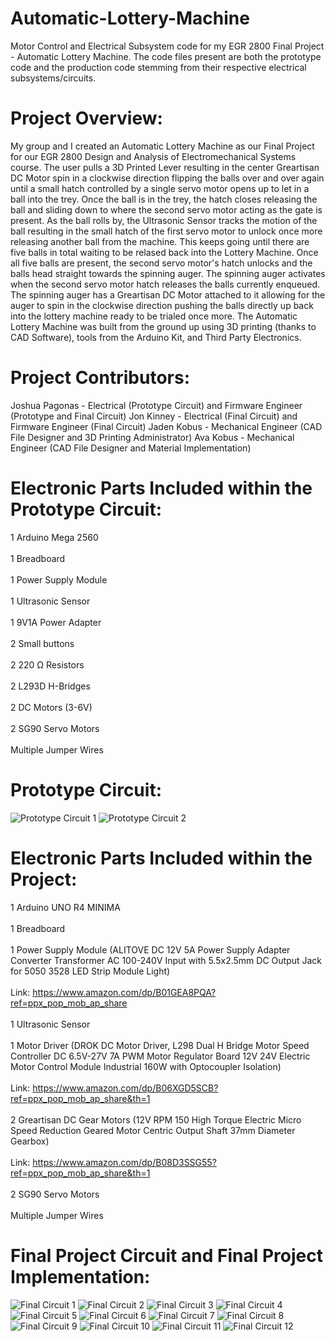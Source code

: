 # Automatic-Lottery-Machine
Motor Control and Electrical Subsystem code for my EGR 2800 Final Project - Automatic Lottery Machine. The code files present are both the prototype code and the production code stemming from their respective electrical subsystems/circuits. 

# Project Overview:
My group and I created an Automatic Lottery Machine as our Final Project for our EGR 2800 Design and Analysis of Electromechanical Systems course. The user pulls a 3D Printed Lever resulting in the center Greartisan DC Motor spin in a clockwise direction flipping the balls over and over again until a small hatch controlled by a single servo motor opens up to let in a ball into the trey. Once the ball is in the trey, the hatch closes releasing the ball and sliding down to where the second servo motor acting as the gate is present. As the ball rolls by, the Ultrasonic Sensor tracks the motion of the ball resulting in the small hatch of the first servo motor to unlock once more releasing another ball from the machine. This keeps going until there are five balls in total waiting to be relased back into the Lottery Machine. Once all five balls are present, the second servo motor's hatch unlocks and the balls head straight towards the spinning auger. The spinning auger activates when the second servo motor hatch releases the balls currently enqueued. The spinning auger has a Greartisan DC Motor attached to it allowing for the auger to spin in the clockwise direction pushing the balls directly up back into the lottery machine ready to be trialed once more. The Automatic Lottery Machine was built from the ground up using 3D printing (thanks to CAD Software), tools from the Arduino Kit, and Third Party Electronics. 

# Project Contributors:
Joshua Pagonas - Electrical (Prototype Circuit) and Firmware Engineer (Prototype and Final Circuit)
Jon Kinney - Electrical (Final Circuit) and Firmware Engineer (Final Circuit)
Jaden Kobus - Mechanical Engineer (CAD File Designer and 3D Printing Administrator)
Ava Kobus - Mechanical Engineer (CAD File Designer and Material Implementation)

# Electronic Parts Included within the Prototype Circuit:
1 Arduino Mega 2560
<br>
<br>
1 Breadboard
<br>
<br>
1 Power Supply Module
<br>
<br>
1 Ultrasonic Sensor
<br>
<br>
1 9V1A Power Adapter
<br>
<br>
2 Small buttons
<br>
<br>
2 220 Ω Resistors
<br>
<br>
2 L293D H-Bridges
<br>
<br>
2 DC Motors (3-6V)
<br>
<br>
2 SG90 Servo Motors
<br>
<br>
Multiple Jumper Wires

# Prototype Circuit:
![Prototype Circuit 1](https://github.com/joshuapagonas/Automatic-Lottery-Machine/blob/main/Images/EGR_2800_Final_Project_Prototype_Circuit_1.jpeg?raw=true)
![Prototype Circuit 2](https://github.com/joshuapagonas/Automatic-Lottery-Machine/blob/main/Images/EGR_2800_Final_Project_Prototype_Circuit_2.jpeg?raw=true)

# Electronic Parts Included within the Project:
1 Arduino UNO R4 MINIMA
<br>
<br>
1 Breadboard
<br>
<br>
1 Power Supply Module (ALITOVE DC 12V 5A Power Supply Adapter Converter Transformer AC 100-240V Input with 5.5x2.5mm DC Output Jack for 5050 3528 LED Strip Module Light)
<br>
<br>
  Link: https://www.amazon.com/dp/B01GEA8PQA?ref=ppx_pop_mob_ap_share
<br>
<br>
1 Ultrasonic Sensor
<br>
<br>
1 Motor Driver (DROK DC Motor Driver, L298 Dual H Bridge Motor Speed Controller DC 6.5V-27V 7A PWM Motor Regulator Board 12V 24V Electric Motor Control Module Industrial 160W with Optocoupler Isolation)
<br> 
<br>
  Link: https://www.amazon.com/dp/B06XGD5SCB?ref=ppx_pop_mob_ap_share&th=1
<br>
<br>
2 Greartisan DC Gear Motors (12V RPM 150 High Torque Electric Micro Speed Reduction Geared Motor Centric Output Shaft 37mm Diameter Gearbox)
<br>
<br>
  Link: https://www.amazon.com/dp/B08D3SSG55?ref=ppx_pop_mob_ap_share&th=1
<br>
<br>
2 SG90 Servo Motors
<br>
<br>
Multiple Jumper Wires

# Final Project Circuit and Final Project Implementation:
![Final Circuit 1](https://github.com/joshuapagonas/Automatic-Lottery-Machine/blob/main/Images/EGR_2800_Final_Project_Circuit_1.jpeg?raw=true)
![Final Circuit 2](https://github.com/joshuapagonas/Automatic-Lottery-Machine/blob/main/Images/EGR_2800_Final_Project_Circuit_2.jpeg?raw=true)
![Final Circuit 3](https://github.com/joshuapagonas/Automatic-Lottery-Machine/blob/main/Images/EGR_2800_Final_Project_Circuit_3.jpeg?raw=true)
![Final Circuit 4](https://github.com/joshuapagonas/Automatic-Lottery-Machine/blob/main/Images/EGR_2800_Final_Project_Circuit_4.jpeg?raw=true)
![Final Circuit 5](https://github.com/joshuapagonas/Automatic-Lottery-Machine/blob/main/Images/EGR_2800_Final_Project_Circuit_5.jpeg?raw=true)
![Final Circuit 6](https://github.com/joshuapagonas/Automatic-Lottery-Machine/blob/main/Images/EGR_2800_Final_Project_Circuit_6.jpeg?raw=true)
![Final Circuit 7](https://github.com/joshuapagonas/Automatic-Lottery-Machine/blob/main/Images/EGR_2800_Final_Project_Circuit_7.jpeg?raw=true)
![Final Circuit 8](https://github.com/joshuapagonas/Automatic-Lottery-Machine/blob/main/Images/EGR_2800_Final_Project_Circuit_8.jpeg?raw=true)
![Final Circuit 9](https://github.com/joshuapagonas/Automatic-Lottery-Machine/blob/main/Images/EGR_2800_Final_Project_Circuit_9.jpeg?raw=true)
![Final Circuit 10](https://github.com/joshuapagonas/Automatic-Lottery-Machine/blob/main/Images/EGR_2800_Final_Project_Circuit_10.jpeg?raw=true)
![Final Circuit 11](https://github.com/joshuapagonas/Automatic-Lottery-Machine/blob/main/Images/EGR_2800_Final_Project_Circuit_11.jpeg?raw=true)
![Final Circuit 12](https://github.com/joshuapagonas/Automatic-Lottery-Machine/blob/main/Images/EGR_2800_Final_Project_Circuit_12.jpeg?raw=true)
